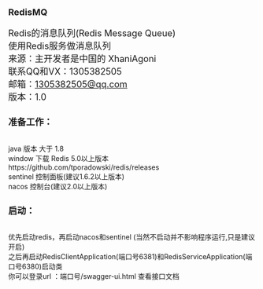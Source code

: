 # RedisMQ
Redis的消息队列(Redis Message Queue) <br>
使用Redis服务做消息队列              <br>
来源：主开发者是中国的 XhaniAgoni    <br>
联系QQ和VX：1305382505               <br>
邮箱：1305382505@qq.com              <br>
版本：1.0                            <br>

<style>
  *{font-size:18px}
</style>

<h2>准备工作：</h2>                           <br>
java  版本 大于 1.8                <br>
window  下载 Redis 5.0以上版本  https://github.com/tporadowski/redis/releases         <br>
sentinel 控制面板(建议1.6.2以上版本)                                                 <br>
nacos 控制台(建议2.0以上版本)                                                       <br>

<h2>启动：</h2>                               <br>
优先启动redis，再启动nacos和sentinel 
(当然不启动并不影响程序运行,只是建议开启)      <br>
之后再启动RedisClientApplication(端口号6381)和RedisServiceApplication(端口号6380)启动类      <br>
你可以登录url ：端口号/swagger-ui.html 查看接口文档    <br>




